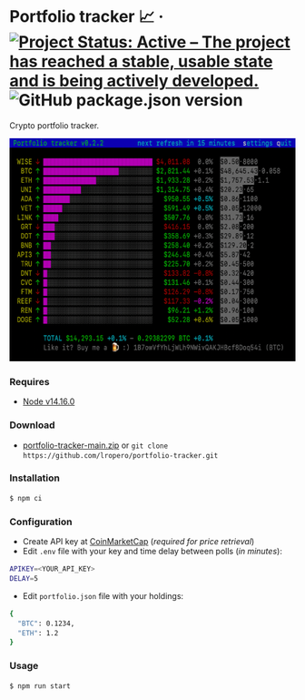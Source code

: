 # Portfolio tracker 📈 &middot; [![Project Status: Active – The project has reached a stable, usable state and is being actively developed.](https://www.repostatus.org/badges/latest/active.svg)](https://www.repostatus.org/#active) ![GitHub package.json version](https://img.shields.io/github/package-json/v/lropero/portfolio-tracker)

Crypto portfolio tracker.

<img height="392" src="tracker.png?raw=true" width="620">

### Requires

- [Node v14.16.0](https://nodejs.org/)

### Download

- [portfolio-tracker-main.zip](https://github.com/lropero/portfolio-tracker/archive/main.zip) or `git clone https://github.com/lropero/portfolio-tracker.git`

### Installation

```sh
$ npm ci
```

### Configuration

- Create API key at [CoinMarketCap](https://coinmarketcap.com/api/) (_required for price retrieval_)
- Edit `.env` file with your key and time delay between polls (_in minutes_):

```sh
APIKEY=<YOUR_API_KEY>
DELAY=5
```

- Edit `portfolio.json` file with your holdings:

```sh
{
  "BTC": 0.1234,
  "ETH": 1.2
}
```

### Usage

```sh
$ npm run start
```
